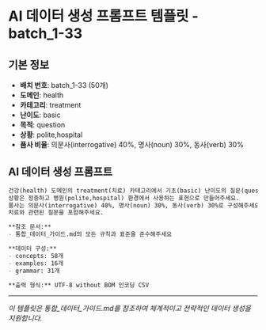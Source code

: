 # AI 데이터 생성 프롬프트 템플릿 - batch_1-33

## 기본 정보
- **배치 번호**: batch_1-33 (50개)
- **도메인**: health
- **카테고리**: treatment
- **난이도**: basic
- **목적**: question
- **상황**: polite,hospital
- **품사 비율**: 의문사(interrogative) 40%, 명사(noun) 30%, 동사(verb) 30%

## AI 데이터 생성 프롬프트

```markdown
건강(health) 도메인의 treatment(치료) 카테고리에서 기초(basic) 난이도의 질문(question) 목적 데이터를 50개 생성해주세요.
상황은 정중하고 병원(polite,hospital) 환경에서 사용하는 표현으로 만들어주세요.
품사는 의문사(interrogative) 40%, 명사(noun) 30%, 동사(verb) 30%로 구성해주세요.
치료와 관련된 질문을 포함해주세요.

**참조 문서:**
- 통합_데이터_가이드.md의 모든 규칙과 표준을 준수해주세요

**데이터 구성:**
- concepts: 58개
- examples: 16개  
- grammar: 31개

**출력 형식:** UTF-8 without BOM 인코딩 CSV
```

---

_이 템플릿은 통합_데이터_가이드.md를 참조하여 체계적이고 전략적인 데이터 생성을 지원합니다._